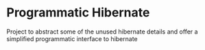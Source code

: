 # Programmatic Hibernate

Project to abstract some of the unused hibernate details and offer a simplified programmatic interface to hibernate